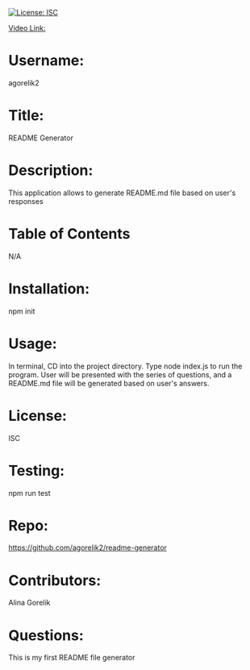 [![License: ISC](https://img.shields.io/badge/License-ISC-blue.svg)](https://opensource.org/licenses/ISC)

[Video Link:](https://drive.google.com/file/d/10WWp1h-tNzYqH-dh3oaEqPmg7OyyrOzb/preview)

# Username:

agorelik2

# Title:

README Generator

# Description:

This application allows to generate README.md file based on user's responses

# Table of Contents

N/A

# Installation:

npm init

# Usage:

In terminal, CD into the project directory. Type node index.js to run the program. User will be presented with the series of questions, and a README.md file will be generated based on user's answers.

# License:

ISC

# Testing:

npm run test

# Repo:

https://github.com/agorelik2/readme-generator

# Contributors:

Alina Gorelik

# Questions:

This is my first README file generator
